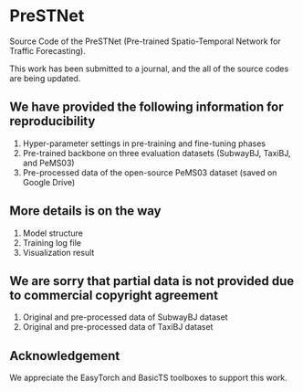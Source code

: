# PreSTNet
Source Code of the PreSTNet (Pre-trained Spatio-Temporal Network for Traffic Forecasting).

This work has been submitted to a journal, and the all of the source codes are being updated. 

## We have provided the following information for reproducibility
1. Hyper-parameter settings in pre-training and fine-tuning phases
2. Pre-trained backbone on three evaluation datasets (SubwayBJ, TaxiBJ, and PeMS03)
3. Pre-processed data of the open-source PeMS03 dataset (saved on Google Drive)

## More details is on the way
1. Model structure
2. Training log file
3. Visualization result

## We are sorry that partial data is not provided due to commercial copyright agreement
1. Original and pre-processed data of SubwayBJ dataset
2. Original and pre-processed data of TaxiBJ dataset

## Acknowledgement
We appreciate the EasyTorch and BasicTS toolboxes to support this work.
